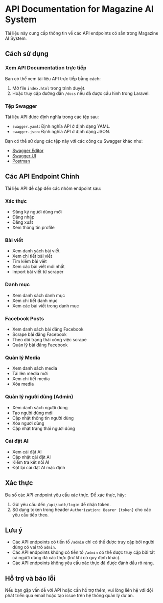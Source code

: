 # API Documentation for Magazine AI System

Tài liệu này cung cấp thông tin về các API endpoints có sẵn trong Magazine AI System.

## Cách sử dụng

### Xem API Documentation trực tiếp

Bạn có thể xem tài liệu API trực tiếp bằng cách:

1. Mở file `index.html` trong trình duyệt.
2. Hoặc truy cập đường dẫn `/docs` nếu đã được cấu hình trong Laravel.

### Tệp Swagger

Tài liệu API được định nghĩa trong các tệp sau:

- `swagger.yaml`: Định nghĩa API ở định dạng YAML.
- `swagger.json`: Định nghĩa API ở định dạng JSON.

Bạn có thể sử dụng các tệp này với các công cụ Swagger khác như:
- [Swagger Editor](https://editor.swagger.io/)
- [Swagger UI](https://swagger.io/tools/swagger-ui/)
- [Postman](https://www.postman.com/)

## Các API Endpoint Chính

Tài liệu API đề cập đến các nhóm endpoint sau:

### Xác thực
- Đăng ký người dùng mới
- Đăng nhập
- Đăng xuất
- Xem thông tin profile

### Bài viết
- Xem danh sách bài viết
- Xem chi tiết bài viết
- Tìm kiếm bài viết
- Xem các bài viết mới nhất
- Import bài viết từ scraper

### Danh mục
- Xem danh sách danh mục
- Xem chi tiết danh mục
- Xem các bài viết trong danh mục

### Facebook Posts
- Xem danh sách bài đăng Facebook
- Scrape bài đăng Facebook
- Theo dõi trạng thái công việc scrape
- Quản lý bài đăng Facebook

### Quản lý Media
- Xem danh sách media
- Tải lên media mới
- Xem chi tiết media
- Xóa media

### Quản lý người dùng (Admin)
- Xem danh sách người dùng
- Tạo người dùng mới
- Cập nhật thông tin người dùng
- Xóa người dùng
- Cập nhật trạng thái người dùng

### Cài đặt AI
- Xem cài đặt AI
- Cập nhật cài đặt AI
- Kiểm tra kết nối AI
- Đặt lại cài đặt AI mặc định

## Xác thực

Đa số các API endpoint yêu cầu xác thực. Để xác thực, hãy:

1. Gửi yêu cầu đến `/api/auth/login` để nhận token.
2. Sử dụng token trong header `Authorization: Bearer {token}` cho các yêu cầu tiếp theo.

## Lưu ý

- Các API endpoints có tiền tố `/admin` chỉ có thể được truy cập bởi người dùng có vai trò `admin`.
- Các API endpoints không có tiền tố `/admin` có thể được truy cập bởi tất cả người dùng đã xác thực (trừ khi có quy định khác).
- Các API endpoints không yêu cầu xác thực đã được đánh dấu rõ ràng.

## Hỗ trợ và báo lỗi

Nếu bạn gặp vấn đề với API hoặc cần hỗ trợ thêm, vui lòng liên hệ với đội phát triển qua email hoặc tạo issue trên hệ thống quản lý dự án. 